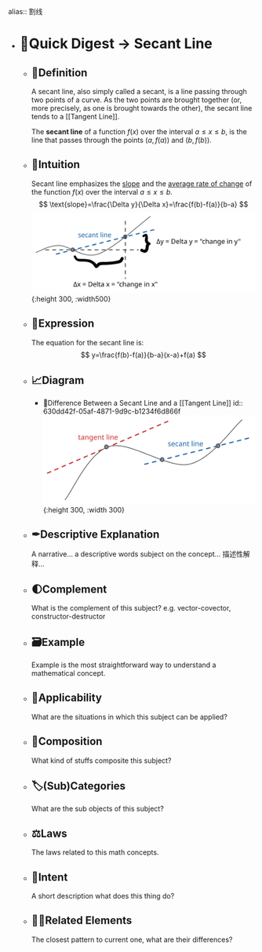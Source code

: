 alias:: 割线

- # 🍴Quick Digest -> Secant Line
	- ## 📝Definition
	  A secant line, also simply called a secant, is a line passing through two points of a curve. As the two points are brought together (or, more precisely, as one is brought towards the other), the secant line tends to a [[Tangent Line]].
	  
	  The **secant line** of a function $f(x)$ over the interval $a\leq x\leq b$, is the line that passes through the points $(a,f(a))$ and $(b,f(b))$.
	- ## 🧠Intuition
	  Secant line emphasizes the <u>slope</u> and the <u>average rate of change</u> of the function $f(x)$ over the interval $a\leq x\leq b$.
	  $$
	  \text{slope}=\frac{\Delta y}{\Delta x}=\frac{f(b)-f(a)}{b-a}
	  $$
	  ![name](../assets/average_rate_of_change.svg){:height 300, :width500}
	- ## 🧮Expression
	  The equation for the secant line is:
	  $$
	  y=\frac{f(b)-f(a)}{b-a}(x-a)+f(a)
	  $$
	- ## 📈Diagram
		- 📌Difference Between a Secant Line and a [[Tangent Line]] 
		  id:: 630dd42f-05af-4871-9d9c-b1234f6d866f
		  ![name](../assets/difference_secant_tangent.svg){:height 300, :width 300}
	- ## ✒Descriptive Explanation
	  A narrative... a descriptive words subject on the concept... 描述性解释…
	- ## 🌓Complement
	  What is the complement of this subject? e.g. vector-covector, constructor-destructor
	- ## 🗃Example
	  Example is the most straightforward way to understand a mathematical concept.
	- ## 🤳Applicability
	   What are the situations in which this subject can be applied?
	- ## 🧪Composition
	  What kind of stuffs composite this subject?
	- ## 🏷(Sub)Categories
	  What are the sub objects of this subject?
	- ## ⚖Laws
	  The laws related to this math concepts.
	- ## 🎯Intent
	   A short description what does this thing do?
	- ## 🙋‍♂️Related Elements
	   The closest pattern to current one, what are their differences?